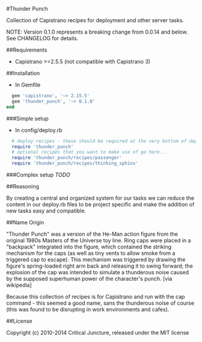 #Thunder Punch

Collection of Capistrano recipes for deployment and other server tasks.

NOTE: Version 0.1.0 represents a breaking change from 0.0.14 and below. See CHANGELOG for details.

##Requirements

* Capistrano >=2.5.5 (not compatible with Capistrano 3)

##Installation

* In Gemfile
```ruby
  gem 'capistrano', '~> 2.15.5'
  gem 'thunder_punch', '~> 0.1.0'
end
```

###Simple setup

* In config/deploy.rb
```ruby
  # deploy recipes - these should be required at the very bottom of deploy.rb
  require 'thunder_punch'
  # optional recipes that you want to make use of go here...
  require 'thunder_punch/recipes/passenger'
  require 'thunder_punch/recipes/thinking_sphinx'
```

###Complex setup
*TODO*

##Reasoning

By creating a central and organized system for our tasks we can reduce the content in our deploy.rb files to be project specific and make the addition of new tasks easy and compatible.

##Name Origin

"Thunder Punch" was a version of the He-Man action figure from the original 1980s Masters of the Universe toy line. Ring caps were placed in a "backpack" integrated into the figure, which contained the striking mechanism for the caps (as well as tiny vents to allow smoke from a triggered cap to escape). This mechanism was triggered by drawing the figure's spring-loaded right arm back and releasing it to swing forward; the explosion of the cap was intended to simulate a thunderous noise caused by the supposed superhuman power of the character's punch. [via wikipedia]

Because this collection of recipes is for Capistrano and run with the cap command - this seemed a good name, sans the thunderous noise of course (this was found to be disrupting in work environments and cafes).

##License

Copyright (c) 2010-2014 Critical Juncture, released under the MIT license
